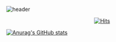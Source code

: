 ![header](https://capsule-render.vercel.app/api?type=waving&color=auto&height=300&section=header&text=Welcome&fontSize=90)

<div align=center>
	
[![Hits](https://hits.seeyoufarm.com/api/count/incr/badge.svg?url=https%3A%2F%2Fgithub.com%2FJLake310&count_bg=%2379C83D&title_bg=%23555555&icon=&icon_color=%23E7E7E7&title=hits&edge_flat=false)](https://hits.seeyoufarm.com)
	
</div>

[![Anurag's GitHub stats](https://github-readme-stats.vercel.app/api?username=JLake310)](https://github.com/anuraghazra/github-readme-stats)
